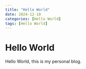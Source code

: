 ```yaml
---
title: "Hello World"
date: 2024-12-10
categories: [Hello World]
tags: [Hello World]
---
```


# Hello World
Hello World, this is my personal blog. 
